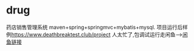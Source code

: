 # drug
药店销售管理系统
maven+spring+springmvc+mybatis+mysql.
项目运行后样例<https://www.deathbreaktest.club/project>
人太忙了,包调试运行走闲鱼-->[闲鱼链接](https://m.tb.cn/h.UIZxUGg?tk=XR2Id960h1lCZ3457)

